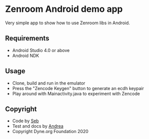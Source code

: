 # Zenroom Android demo app

Very simple app to show how to use Zenroom libs in Android. 

## Requirements
 - Android Studio 4.0 or above
 - Android NDK 
 
## Usage
 - Clone, build and run in the emulator 
 - Press the "Zencode Keygen" button to generate an ecdh keypair
 - Play around with Mainactivity.java to experiment with Zencode

## Copyright 

* Code by [Seb](https://github.com/seabassdk)
* Test and docs by [Andrea](https://github.com/andrea-dintino/)
* Copyright Dyne.org Foundation 2020
